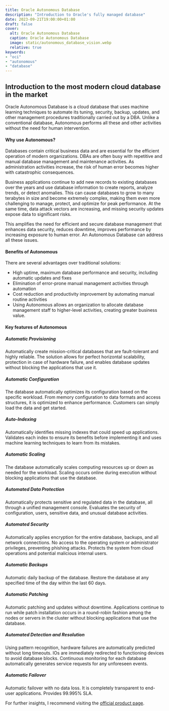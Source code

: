 ```yaml
---
title: Oracle Autonomous Database
description: "Introduction to Oracle's fully managed database"
date: 2023-09-21T19:00:00+01:00
draft: false
cover:
  alt: Oracle Autonomous Database
  caption: Oracle Autonomous Database
  image: static/autonomous_database_vision.webp
  relative: true
keywords:
- "oci"
- "autonomous"
- "database"
---
```


## Introduction to the most modern cloud database in the market

Oracle Autonomous Database is a cloud database that uses machine learning techniques to automate its tuning, security, backup, updates, and other management procedures traditionally carried out by a DBA. Unlike a conventional database, Autonomous performs all these and other activities without the need for human intervention.

#### Why use Autonomous?

Databases contain critical business data and are essential for the efficient operation of modern organizations. DBAs are often busy with repetitive and manual database management and maintenance activities. As administration activities increase, the risk of human error becomes higher with catastrophic consequences.

Business applications continue to add new records to existing databases over the years and use database information to create reports, analyze trends, or detect anomalies. This can cause databases to grow to many terabytes in size and become extremely complex, making them even more challenging to manage, protect, and optimize for peak performance. At the same time, data attack vectors are increasing, and missing security updates expose data to significant risks.

This amplifies the need for efficient and secure database management that enhances data security, reduces downtime, improves performance by increasing exposure to human error. An Autonomous Database can address all these issues.

#### Benefits of Autonomous

There are several advantages over traditional solutions:

- High uptime, maximum database performance and security, including automatic updates and fixes
- Elimination of error-prone manual management activities through automation
- Cost reduction and productivity improvement by automating manual routine activities
- Using Autonomous allows an organization to allocate database management staff to higher-level activities, creating greater business value.

#### Key features of Autonomous

##### Automatic Provisioning

Automatically create mission-critical databases that are fault-tolerant and highly reliable. The solution allows for perfect horizontal scalability, protection in case of hardware failure, and enables database updates without blocking the applications that use it.

##### Automatic Configuration

The database automatically optimizes its configuration based on the specific workload. From memory configuration to data formats and access structures, it is optimized to enhance performance. Customers can simply load the data and get started.

##### Auto-Indexing

Automatically identifies missing indexes that could speed up applications. Validates each index to ensure its benefits before implementing it and uses machine learning techniques to learn from its mistakes.

##### Automatic Scaling

The database automatically scales computing resources up or down as needed for the workload. Scaling occurs online during execution without blocking applications that use the database.

##### Automated Data Protection

Automatically protects sensitive and regulated data in the database, all through a unified management console. Evaluates the security of configuration, users, sensitive data, and unusual database activities.

##### Automated Security

Automatically applies encryption for the entire database, backups, and all network connections. No access to the operating system or administrator privileges, preventing phishing attacks. Protects the system from cloud operations and potential malicious internal users.

##### Automatic Backups

Automatic daily backup of the database. Restore the database at any specified time of the day within the last 60 days.

##### Automatic Patching

Automatic patching and updates without downtime. Applications continue to run while patch installation occurs in a round-robin fashion among the nodes or servers in the cluster without blocking applications that use the database.

##### Automated Detection and Resolution

Using pattern recognition, hardware failures are automatically predicted without long timeouts. IOs are immediately redirected to functioning devices to avoid database blocks. Continuous monitoring for each database automatically generates service requests for any unforeseen events.

##### Automatic Failover

Automatic failover with no data loss. It is completely transparent to end-user applications. Provides 99.995% SLA.

For further insights, I recommend visiting the [official product page](https://www.oracle.com/autonomous-database/).
